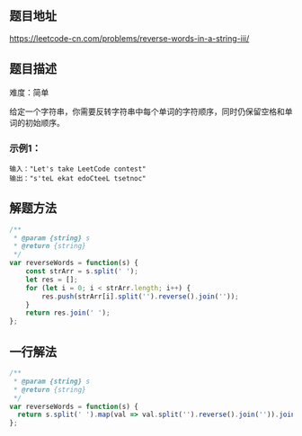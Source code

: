 ## 题目地址

https://leetcode-cn.com/problems/reverse-words-in-a-string-iii/

## 题目描述

难度：简单

给定一个字符串，你需要反转字符串中每个单词的字符顺序，同时仍保留空格和单词的初始顺序。

### 示例1：

```
输入："Let's take LeetCode contest"
输出："s'teL ekat edoCteeL tsetnoc"
```

## 解题方法


```js
/**
 * @param {string} s
 * @return {string}
 */
var reverseWords = function(s) {
    const strArr = s.split(' ');
    let res = [];
    for (let i = 0; i < strArr.length; i++) {
        res.push(strArr[i].split('').reverse().join(''));
    }
    return res.join(' ');
};
```

## 一行解法


```js
/**
 * @param {string} s
 * @return {string}
 */
var reverseWords = function(s) {
  return s.split(' ').map(val => val.split('').reverse().join('')).join(' ');
};
```

